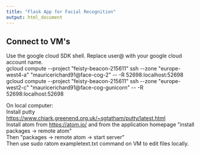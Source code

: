 ```yaml
---
title: "Flask App for Facial Recognition"
output: html_document
---
```


## Connect to VM's 
Use the google cloud SDK shell. Replace user@ with your google cloud account name.  
gcloud compute --project "feisty-beacon-215611" ssh --zone "europe-west4-a" "mauricerichard91@face-cog-2" -- -R 52698:localhost:52698  
gcloud compute --project "feisty-beacon-215611" ssh --zone "europe-west2-c" "mauricerichard91@face-cog-gunicorn" -- -R 52698:localhost:52698  
  
On local computer:  
Install putty https://www.chiark.greenend.org.uk/~sgtatham/putty/latest.html  
Install atom from https://atom.io/ and from the application homepage "install packages -> remote atom"  
Then "packages -> remote atom -> start server"  
Then use sudo ratom exampletext.txt command on VM to edit files locally.     

